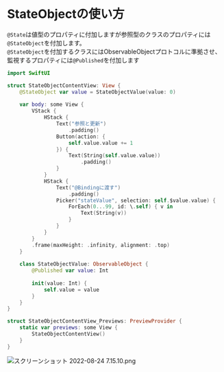 <!-- SwiftUIのProperty Wrappersの使い方 その２ -->

# StateObjectの使い方
`@State`は値型のプロパティに付加しますが参照型のクラスのプロパティには`@StateObject`を付加します。  
`@StateObject`を付加するクラスにはObservableObjectプロトコルに準拠させ、監視するプロパティには`@Published`を付加します

```swift
import SwiftUI

struct StateObjectContentView: View {
    @StateObject var value = StateObjectValue(value: 0)
    
    var body: some View {
        VStack {
            HStack {
                Text("参照と更新")
                    .padding()
                Button(action: {
                    self.value.value += 1
                }) {
                    Text(String(self.value.value))
                        .padding()
                }
            }
            HStack {
                Text("@Bindingに渡す")
                    .padding()
                Picker("stateValue", selection: self.$value.value) {
                    ForEach(0...99, id: \.self) { v in
                        Text(String(v))
                    }
                }
            }
        }
        .frame(maxHeight: .infinity, alignment: .top)
    }
    
    class StateObjectValue: ObservableObject {
        @Published var value: Int
        
        init(value: Int) {
            self.value = value
        }
    }
}

struct StateObjectContentView_Previews: PreviewProvider {
    static var previews: some View {
        StateObjectContentView()
    }
}
```

![スクリーンショット 2022-08-24 7.15.10.png](https://qiita-image-store.s3.ap-northeast-1.amazonaws.com/0/1281693/0cfc938f-ee87-fa42-86de-6c90b7103164.png)
